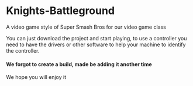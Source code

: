 # Knights-Battleground #

A video game style of Super Smash Bros for our video game class

You can just download the project and start playing, to use a controller you need to have the drivers or other software to help your machine to identify the controller.

#### We forgot to create a build, made be adding it another time ####

We hope you will enjoy it
